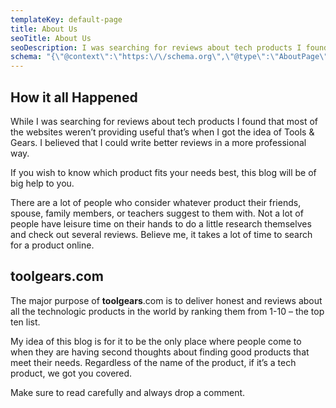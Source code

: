 ```yaml
---
templateKey: default-page
title: About Us
seoTitle: About Us
seoDescription: I was searching for reviews about tech products I found that most of the websites weren't providing useful thats when I got the idea of Tools & Gears.
schema: "{\"@context\":\"https:\/\/schema.org\",\"@type\":\"AboutPage\",\"mainEntityOfPage\":{\"@type\":\"WebPage\",\"@id\":\"https:\/\/www.toolgears.com\/about-us\/\"},\"url\":\"https:\/\/www.toolgears.com\/about-us\/\",\"headline\":\"About Us\",\"description\":\"I was searching for reviews about tech products I found that most of the websites weren't providing useful thats when I got the idea of Tools & Gears.\",\"image\":{\"@type\":\"ImageObject\",\"@id\":\"https:\/\/www.toolgears.com\/about-us\/#primaryimage\",\"url\":\"https:\/\/www.toolgears.com\/img\/Best-Gaming-PC-Build.jpg\",\"width\":\"1836\",\"height\":\"1948\"},\"publisher\":{\"@type\":\"Organization\",\"name\":\"Tools & Gears\",\"logo\":{\"@type\":\"ImageObject\",\"url\":\"https:\/\/www.toolgears.com\/img\/logo-large.jpg\",\"width\":\"800\",\"height\":\"258\"}}},"
---
```


## How it all Happened

While I was searching for reviews about tech products I found that most of the websites weren’t providing useful that’s when I got the idea of Tools & Gears. I believed that I could write better reviews in a more professional way.

If you wish to know which product fits your needs best, this blog will be of big help to you.

There are a lot of people who consider whatever product their friends, spouse, family members, or teachers suggest to them with. Not a lot of people have leisure time on their hands to do a little research themselves and check out several reviews. Believe me, it takes a lot of time to search for a product online.

## toolgears.com

The major purpose of **toolgears**.com is to deliver honest and reviews about all the technologic products in the world by ranking them from 1-10 – the top ten list.

My idea of this blog is for it to be the only place where people come to when they are having second thoughts about finding good products that meet their needs. Regardless of the name of the product, if it’s a tech product, we got you covered.

Make sure to read carefully and always drop a comment.
